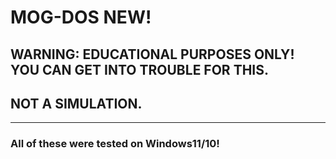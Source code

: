 # MOG-DOS NEW!
## WARNING: EDUCATIONAL PURPOSES ONLY! YOU CAN GET INTO TROUBLE FOR THIS.
## NOT A SIMULATION.
---

### All of these were tested on Windows11/10!
